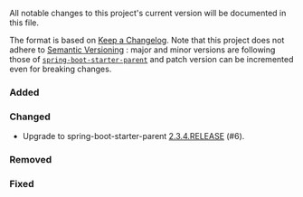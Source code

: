 All notable changes to this project's current version will be documented in this file.

The format is based on [Keep a Changelog](https://keepachangelog.com/en/1.0.0/). Note that this
project does not adhere to [Semantic Versioning](https://semver.org/spec/v2.0.0.html) : major and
minor versions are following those of [`spring-boot-starter-parent`](https://spring.io/projects/spring-boot)
and patch version can be incremented even for breaking changes.

### Added

### Changed

- Upgrade to spring-boot-starter-parent [2.3.4.RELEASE](https://github.com/spring-projects/spring-boot/releases/tag/v2.3.4.RELEASE) (#6).

### Removed

### Fixed
